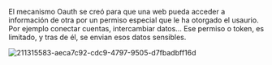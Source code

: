 El mecanismo Oauth se creó para que una web pueda acceder a información de otra por un permiso especial que le ha otorgado 
el usaurio. Por ejemplo conectar cuentas, intercambiar datos... 
Ese permiso o token, es limitado, y tras de él, se envian esos datos sensibles.

![211315583-aeca7c92-cdc9-4797-9505-d7fbadbff16d](https://user-images.githubusercontent.com/96772264/215745457-2cffdd59-c305-42eb-8d70-a688d9fe1bc8.png)
